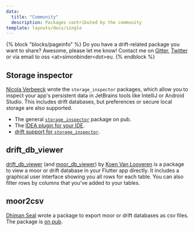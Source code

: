 ```yaml
---
data:
  title: "Community"
  description: Packages contributed by the community
template: layouts/docs/single
---
```


{% block "blocks/pageinfo" %}
Do you have a drift-related package you want to share? Awesome, please let me know!
Contact me on [Gitter](https://gitter.im/moor-dart/community), [Twitter](https://twitter.com/dersimolus)
or via email to oss &lt;at&gt;simonbinder&lt;dot&gt;eu.
{% endblock %}

## Storage inspector

[Nicola Verbeeck](https://github.com/NicolaVerbeeck) wrote the `storage_inspector` packages, which
allow you to inspect your app's persistent data in JetBrains tools like IntelliJ or Android Studio.
This includes drift databases, but preferences or secure local storage are also supported.

- The general [`storage_inspector`](https://pub.dev/packages/storage_inspector) package on pub.
- The [IDEA plugin for your IDE](https://plugins.jetbrains.com/plugin/18231-local-storage-inspector).
- [drift support for `storage_inspector`](https://pub.dev/packages/drift_local_storage_inspector).

## drift_db_viewer

[drift_db_viewer](https://pub.dev/packages/drift_db_viewer) (and [moor_db_viewer](https://pub.dev/packages/moor_db_viewer)) by [Koen Van Looveren](https://github.com/vanlooverenkoen)
is a package to view a moor or drift database in your Flutter app directly.
It includes a graphical user interface showing you all rows for each table. You can also filter
rows by columns that you've added to your tables.

## moor2csv

[Dhiman Seal](https://github.com/Dhi13man) wrote a package to export moor or drift databases as csv files.
The package is [on pub](https://pub.dev/packages/moor2csv).
